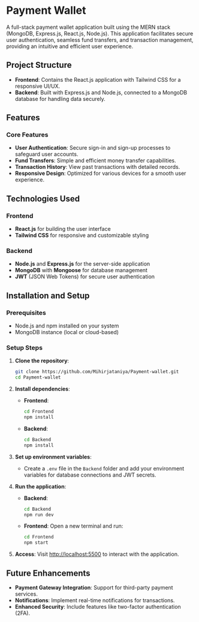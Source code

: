 # Payment Wallet

A full-stack payment wallet application built using the MERN stack (MongoDB, Express.js, React.js, Node.js). This application facilitates secure user authentication, seamless fund transfers, and transaction management, providing an intuitive and efficient user experience.

## Project Structure

- **Frontend**: Contains the React.js application with Tailwind CSS for a responsive UI/UX.
- **Backend**: Built with Express.js and Node.js, connected to a MongoDB database for handling data securely.

## Features

### Core Features
- **User Authentication**: Secure sign-in and sign-up processes to safeguard user accounts.
- **Fund Transfers**: Simple and efficient money transfer capabilities.
- **Transaction History**: View past transactions with detailed records.
- **Responsive Design**: Optimized for various devices for a smooth user experience.

## Technologies Used

### Frontend
- **React.js** for building the user interface
- **Tailwind CSS** for responsive and customizable styling

### Backend
- **Node.js** and **Express.js** for the server-side application
- **MongoDB** with **Mongoose** for database management
- **JWT** (JSON Web Tokens) for secure user authentication

## Installation and Setup

### Prerequisites
- Node.js and npm installed on your system
- MongoDB instance (local or cloud-based)

### Setup Steps

1. **Clone the repository**:
   ```bash
   git clone https://github.com/Mihirjataniya/Payment-wallet.git
   cd Payment-wallet
   ```

2. **Install dependencies**:
   - **Frontend**:
     ```bash
     cd Frontend
     npm install
     ```
   - **Backend**:
     ```bash
     cd Backend
     npm install
     ```

3. **Set up environment variables**:
   - Create a `.env` file in the `Backend` folder and add your environment variables for database connections and JWT secrets.

4. **Run the application**:
   - **Backend**:
     ```bash
     cd Backend
     npm run dev
     ```
   - **Frontend**:
     Open a new terminal and run:
     ```bash
     cd Frontend
     npm start
     ```

5. **Access**:
   Visit [http://localhost:5500](http://localhost:5500) to interact with the application.

## Future Enhancements
- **Payment Gateway Integration**: Support for third-party payment services.
- **Notifications**: Implement real-time notifications for transactions.
- **Enhanced Security**: Include features like two-factor authentication (2FA).
